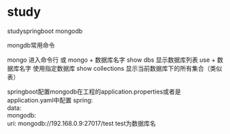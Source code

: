 # study
studyspringboot mongodb

mongdb常用命令

mongo 进入命令行 或 mongo + 数据库名字
show dbs 显示数据库列表
use + 数据库名字 使用指定数据库
show collections 显示当前数据库下的所有集合（类似表）

springboot配置mongodb在工程的application.properties或者是application.yaml中配置
spring:  
  data:  
    mongodb:  
      uri: mongodb://192.168.0.9:27017/test  test为数据库名
